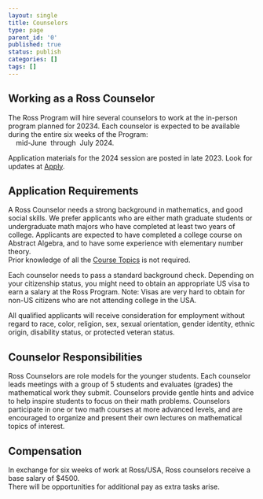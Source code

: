 ```yaml
---
layout: single
title: Counselors
type: page
parent_id: '0'
published: true
status: publish
categories: []
tags: []
---
```

## Working as a Ross Counselor

The Ross Program will hire several counselors to work at the in-person program planned for 20234. Each counselor is expected to be available during the entire six weeks of the Program: <br>
&nbsp; &nbsp; mid-June &nbsp;through&nbsp; July 2024.   

Application materials for the 2024 session are posted in late 2023.
Look for updates at [Apply](to-apply/). <br>

## Application Requirements

A Ross Counselor needs a strong background in mathematics, and good social skills. 
We prefer applicants who are either math graduate students or undergraduate math majors 
who have completed at least two years of college. Applicants are expected to have completed a 
college course on Abstract Algebra, and to have some experience with elementary number theory.  
Prior knowledge of all the [Course Topics](/students/course-topics/) is not required.

Each counselor needs to pass a standard background check. Depending on your citizenship status, 
you might need to obtain an appropriate US visa to earn a salary at the Ross Program.
Note: Visas are very hard to obtain for non-US citizens who are not attending college in the USA.

All qualified applicants will receive consideration for employment without regard to 
race, color, religion, sex, sexual orientation, gender identity, ethnic origin, 
disability status, or protected veteran status.

## Counselor Responsibilities

Ross Counselors are role models for the younger students. Each counselor leads meetings 
with a group of 5 students and evaluates (grades) the mathematical work they submit. 
Counselors provide gentle hints and advice to help inspire students to focus on their math problems. 
Counselors participate in one or two math courses at more advanced levels, and are 
encouraged to organize and present their own lectures on mathematical topics of interest.

## Compensation

In exchange for six weeks of work at Ross/USA, Ross counselors receive a base salary of $4500.  
There will be opportunities for additional pay as extra tasks arise.



